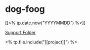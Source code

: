 # dog-foog

[[<% tp.date.now("YYYYMMDD") %>]]

[Support Folder](file://%2FUsers%2Freynardlee%2FDesktop%2Frey-vault%2F20221024%20-%20dog-foog%2F)

<% tp.file.include("[[project]]") %>